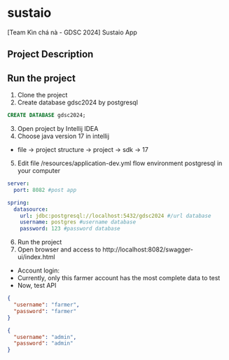 # sustaio
[Team Kìn chá nà - GDSC 2024] Sustaio App

## Project Description

## Run the project
1. Clone the project
2. Create database gdsc2024 by postgresql
```sql 
CREATE DATABASE gdsc2024;
```
3. Open project by Intellij IDEA
4. Choose java version 17 in intellij
- file -> project structure -> project -> sdk -> 17
5. Edit file /resources/application-dev.yml flow environment postgresql in your computer
```yaml
server:
  port: 8082 #post app

spring:
  datasource:
    url: jdbc:postgresql://localhost:5432/gdsc2024 #/url database
    username: postgres #username database
    password: 123 #password database
```
6. Run the project
7. Open browser and access to http://localhost:8082/swagger-ui/index.html
- Account login:
- Currently, only this farmer account has the most complete data to test
- Now, test API
```json
{
  "username": "farmer",
  "password": "farmer"
}
```
```json
{
  "username": "admin",
  "password": "admin"
}
```